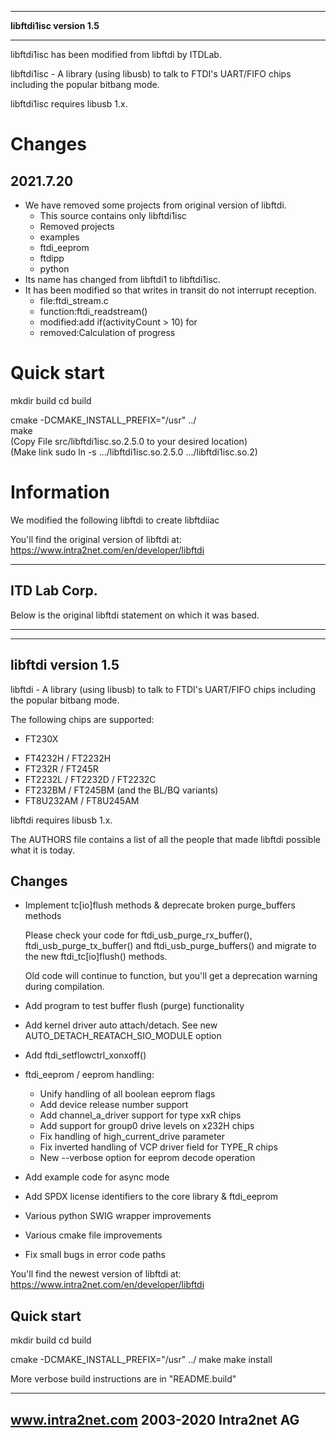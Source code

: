 ***
**libftdi1isc version 1.5**
***

libftdi1isc has been modified from libftdi by ITDLab.

libftdi1isc - A library (using libusb) to talk to FTDI's UART/FIFO chips
including the popular bitbang mode.

libftdi1isc requires libusb 1.x.

# Changes
## 2021.7.20
 - We have removed some projects from original version of libftdi.  
    - This source contains only libftdi1isc  
	- Removed projects  
	 - examples  
	 - ftdi_eeprom  
	 - ftdipp  
	 - python  
 - Its name has changed from libftdi1 to libftdi1isc.  
 - It has been modified so that writes in transit do not interrupt reception.  
    - file:ftdi_stream.c  
     - function:ftdi_readstream()  
     - modified:add if(activityCount > 10) for  
	 - removed:Calculation of progress  

# Quick start

mkdir build
cd build

cmake -DCMAKE_INSTALL_PREFIX="/usr" ../  
make  
(Copy File src/libftdi1isc.so.2.5.0 to your desired location)  
(Make link sudo ln -s .../libftdi1isc.so.2.5.0 .../libftdi1isc.so.2)  

# Information

We modified the following libftdi to create libftdiiac

You'll find the original version of libftdi at:
https://www.intra2net.com/en/developer/libftdi

--------------------------------------------------------------------
ITD Lab Corp.
--------------------------------------------------------------------


Below is the original libftdi statement on which it was based.
***

--------------------------------------------------------------------
libftdi version 1.5
--------------------------------------------------------------------

libftdi - A library (using libusb) to talk to FTDI's UART/FIFO chips
including the popular bitbang mode.

The following chips are supported:
* FT230X
- FT4232H / FT2232H
- FT232R  / FT245R
- FT2232L / FT2232D / FT2232C
- FT232BM / FT245BM (and the BL/BQ variants)
- FT8U232AM / FT8U245AM

libftdi requires libusb 1.x.

The AUTHORS file contains a list of all the people
that made libftdi possible what it is today.

Changes
-------
* Implement tc[io]flush methods & deprecate broken purge_buffers methods

  Please check your code for ftdi_usb_purge_rx_buffer(),
  ftdi_usb_purge_tx_buffer() and ftdi_usb_purge_buffers()
  and migrate to the new ftdi_tc[io]flush() methods.

  Old code will continue to function, but you'll get
  a deprecation warning during compilation.

* Add program to test buffer flush (purge) functionality
* Add kernel driver auto attach/detach.
  See new AUTO_DETACH_REATACH_SIO_MODULE option
* Add ftdi_setflowctrl_xonxoff()
* ftdi_eeprom / eeprom handling:
  * Unify handling of all boolean eeprom flags
  * Add device release number support
  * Add channel_a_driver support for type xxR chips
  * Add support for group0 drive levels on x232H chips
  * Fix handling of high_current_drive parameter
  * Fix inverted handling of VCP driver field for TYPE_R chips
  * New --verbose option for eeprom decode operation
* Add example code for async mode
* Add SPDX license identifiers to the core library & ftdi_eeprom
* Various python SWIG wrapper improvements
* Various cmake file improvements
* Fix small bugs in error code paths

You'll find the newest version of libftdi at:
https://www.intra2net.com/en/developer/libftdi


Quick start
-----------
mkdir build
cd build

cmake -DCMAKE_INSTALL_PREFIX="/usr" ../
make
make install

More verbose build instructions are in "README.build"

--------------------------------------------------------------------
www.intra2net.com                             2003-2020 Intra2net AG
--------------------------------------------------------------------
